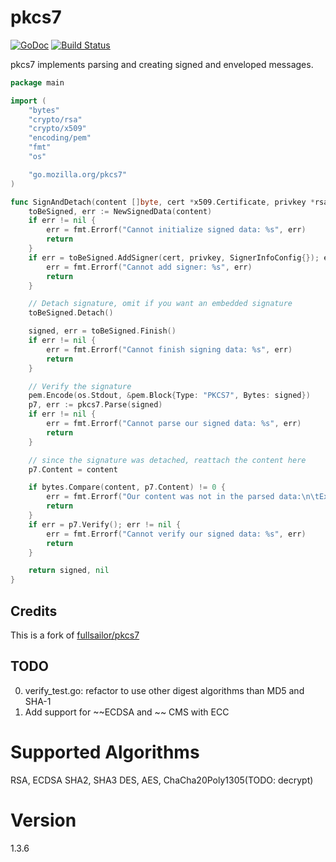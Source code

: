 # pkcs7

[![GoDoc](https://godoc.org/go.mozilla.org/pkcs7?status.svg)](https://godoc.org/go.mozilla.org/pkcs7)
[![Build Status](https://github.com/mozilla-services/pkcs7/workflows/CI/badge.svg?branch=master&event=push)](https://github.com/mozilla-services/pkcs7/actions/workflows/ci.yml?query=branch%3Amaster+event%3Apush)

pkcs7 implements parsing and creating signed and enveloped messages.

```go
package main

import (
	"bytes"
	"crypto/rsa"
	"crypto/x509"
	"encoding/pem"
	"fmt"
	"os"

    "go.mozilla.org/pkcs7"
)

func SignAndDetach(content []byte, cert *x509.Certificate, privkey *rsa.PrivateKey) (signed []byte, err error) {
	toBeSigned, err := NewSignedData(content)
	if err != nil {
		err = fmt.Errorf("Cannot initialize signed data: %s", err)
		return
	}
	if err = toBeSigned.AddSigner(cert, privkey, SignerInfoConfig{}); err != nil {
		err = fmt.Errorf("Cannot add signer: %s", err)
		return
	}

	// Detach signature, omit if you want an embedded signature
	toBeSigned.Detach()

	signed, err = toBeSigned.Finish()
	if err != nil {
		err = fmt.Errorf("Cannot finish signing data: %s", err)
		return
	}

	// Verify the signature
	pem.Encode(os.Stdout, &pem.Block{Type: "PKCS7", Bytes: signed})
	p7, err := pkcs7.Parse(signed)
	if err != nil {
		err = fmt.Errorf("Cannot parse our signed data: %s", err)
		return
	}

	// since the signature was detached, reattach the content here
	p7.Content = content

	if bytes.Compare(content, p7.Content) != 0 {
		err = fmt.Errorf("Our content was not in the parsed data:\n\tExpected: %s\n\tActual: %s", content, p7.Content)
		return
	}
	if err = p7.Verify(); err != nil {
		err = fmt.Errorf("Cannot verify our signed data: %s", err)
		return
	}

	return signed, nil
}
```



## Credits
This is a fork of [fullsailor/pkcs7](https://github.com/fullsailor/pkcs7)

## TODO
0. verify_test.go: refactor to use other digest algorithms than MD5 and SHA-1
1. Add support for ~~ECDSA and ~~ CMS with ECC

# Supported Algorithms
RSA, ECDSA
SHA2, SHA3
DES, AES, ChaCha20Poly1305(TODO: decrypt)

# Version
1.3.6
